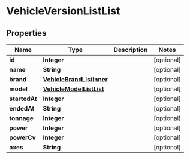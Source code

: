 # VehicleVersionListList

## Properties
Name | Type | Description | Notes
------------ | ------------- | ------------- | -------------
**id** | **Integer** |  |  [optional]
**name** | **String** |  |  [optional]
**brand** | [**VehicleBrandListInner**](VehicleBrandListInner.md) |  |  [optional]
**model** | [**VehicleModelListList**](VehicleModelListList.md) |  |  [optional]
**startedAt** | **Integer** |  |  [optional]
**endedAt** | **String** |  |  [optional]
**tonnage** | **Integer** |  |  [optional]
**power** | **Integer** |  |  [optional]
**powerCv** | **Integer** |  |  [optional]
**axes** | **String** |  |  [optional]
